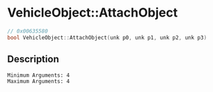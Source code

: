 # VehicleObject::AttachObject
```c
// 0x00635580
bool VehicleObject::AttachObject(unk p0, unk p1, unk p2, unk p3)
```
## Description
```
Minimum Arguments: 4
Maximum Arguments: 4
```
